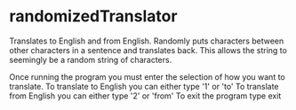 # randomizedTranslator
Translates to English and from English. 
Randomly puts characters between other characters in a sentence and translates back.
This allows the string to seemingly be a random string of characters.

Once running the program you must enter the selection of how you want to translate.
To translate to English you can either type '1' or 'to'
To translate from English you can either type '2' or 'from'
To exit the program type exit
